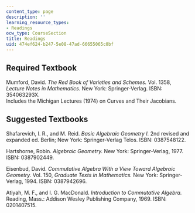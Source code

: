 ```yaml
---
content_type: page
description: ''
learning_resource_types:
- Readings
ocw_type: CourseSection
title: Readings
uid: 474ef624-b247-5e08-47ad-66655065c0bf
---
```


Required Textbook
-----------------

Mumford, David. _The Red Book of Varieties and Schemes._ Vol. 1358, _Lecture Notes in Mathematics._ New York: Springer-Verlag. ISBN: 354063293X.  
Includes the Michigan Lectures (1974) on Curves and Their Jacobians.

Suggested Textbooks
-------------------

Shafarevich, I. R., and M. Reid. _Basic Algebraic Geometry I._ 2nd revised and expanded ed. Berlin; New York: Springer-Verlag Telos. ISBN: 0387548122.

Hartshorne, Robin. _Algebraic Geometry._ New York: Springer-Verlag, 1977. ISBN: 0387902449.

Eisenbud, David. _Commutative Algebra With a View Toward Algebraic Geometry._ Vol. 150, _Graduate Texts in Mathematics._ New York: Springer-Verlag, 1994. ISBN: 0387942696.

Atiyah, M. F., and I. G. MacDonald. _Introduction to Commutative Algebra._ Reading, Mass.: Addison Wesley Publishing Company, 1969. ISBN: 0201407515.